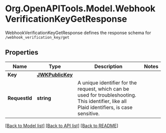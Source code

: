 # Org.OpenAPITools.Model.WebhookVerificationKeyGetResponse
WebhookVerificationKeyGetResponse defines the response schema for `/webhook_verification_key/get`

## Properties

Name | Type | Description | Notes
------------ | ------------- | ------------- | -------------
**Key** | [**JWKPublicKey**](JWKPublicKey.md) |  | 
**RequestId** | **string** | A unique identifier for the request, which can be used for troubleshooting. This identifier, like all Plaid identifiers, is case sensitive. | 

[[Back to Model list]](../README.md#documentation-for-models) [[Back to API list]](../README.md#documentation-for-api-endpoints) [[Back to README]](../README.md)


